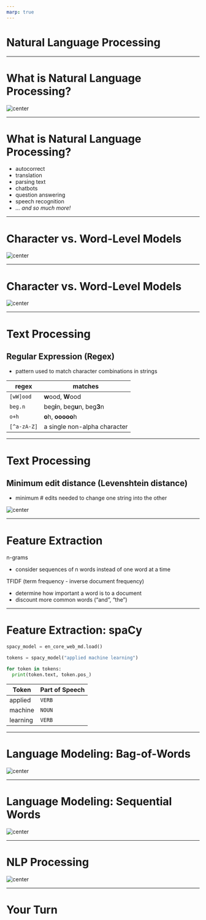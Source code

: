 ```yaml
---
marp: true
---
```


<style>
img[alt~="center"] {
  display: block;
  margin: 0 auto;
}
</style>

<!-- footer: Copyright 2020 Google, LLC. -->

# Natural Language Processing 

<!--
This unit is about natural language processing.
-->

---

# What is Natural Language Processing?

![center](res/open-book.jpg)

<!--
So what is natural language processing?

What are some applications of NLP in your everyday life? *Prompt the group to respond.*

Image Details
* [res/open-book.jpg](https://www.pexels.com/photo/open-textbook-762687/): Pexels License
-->

---

# What is Natural Language Processing?

* autocorrect
* translation
* parsing text
* chatbots
* question answering
* speech recognition
* *... and so much more!*

<!--
Here are some examples of what is considered natural language processing. You have likely interacted with systems that perform these tasks before.

There is some argument regarding whether speech recognition should actually be considered NLP. It is possible to convert sound waves into words without actually understanding what those words are. This is technically "processing" of natural language, but it falls short of "Natural Language Understanding." However, many speech recognition systems actually attempt to understand the speech in order to correctly predict ambiguous words like "there," "their," and "they're."
-->

---

# Character vs. Word-Level Models

![center](res/character-model.png)

<!--
Models can process text at different levels. For example, you'll see some language generation models that use a character-by-character approach such as the RNN shown in this slide.

Image Details:
* [character-model.png](http://www.google.com): Copyright Google
-->

---

# Character vs. Word-Level Models

![center](res/word-model.png)

<!--
Here is a word-based model. It looks structurally like the character-based model except that it works at the word level.

Which is better?

It depends. For some languages and use cases, the character-based approach works well. In practice, you see more word-based models, especially for English and similar languages. The models typically perform well and are quicker to train than character-based models.

Image Details:
* [word-model.png](http://www.google.com): Copyright Google
-->

---

# Text Processing


## Regular Expression (Regex)

* pattern used to match character combinations in strings

regex | matches
------|---------
`[wW]ood`   | **w**ood, **W**ood
`beg.n`     | beg**i**n, beg**u**n, beg**3**n
`o+h`       | **o**h, **ooooo**h
`[^a-zA-Z]` | a single non-alpha character

<!--
Before machine learning, NLP problems were usually solved by pattern matching. Even now, these text processing techniques can be very important in processing messy natural language. 

Regular expressions are widely used in text processing. Imagine needing to extract all the email addresses from a block of text or remove prefixes/suffixes from a word. A regex defines a pattern that is used to match certain character combinations, following a set of rules. In this table we show a few examples of pattern matching rules:
* “.” matches any single character
* “+” matches 1 or more of the previous character
* “[^...]” negates the rest of the pattern in the brackets

Regex rules can be very powerful but also very complex. Many guides exist for effectively using regexes: https://www.rexegg.com/regex-quickstart.html
-->

---

# Text Processing

## Minimum edit distance (Levenshtein distance)

* minimum # edits needed to change one string into the other


![center](res/distance.png)

<!--
Another important concept for text processing is minimum edit distance, also called Levenshtein distance. This is especially useful for autocorrect tools and evaluating systems that generate language, e.g., translation. There are many open source Python implementations of this metric that you can use.

Image Details:
* [distance.png](http://www.google.com): Copyright Google
-->

---

# Feature Extraction

n-grams
* consider sequences of n words instead of one word at a time

TFIDF (term frequency - inverse document frequency)
* determine how important a word is to a document
* discount more common words (“and”, “the”)

<!--
Before neural networks, the first step in NLP was “feature extraction," or transforming raw text into informative features. The idea is that just the individual words in a text do not fully capture the meaning of the text.

One very common feature extraction technique is n-grams, which consider n-word sequences instead of just individual words. In the original sentence “that movie was not horrible," the word “horrible” may cause a model to predict very strong negative emotion. But, if we extract bigrams (2-grams), then we would correctly pair “not horrible," which is a much milder emotion.

Another common technique is TFIDF, which calculates how important a word is to a text. This often has the effect of ignoring more common words like “the” and letting the model focus on more unique words in the text.
-->

---

# Feature Extraction: spaCy

```python
spacy_model = en_core_web_md.load()

tokens = spacy_model("applied machine learning")

for token in tokens:
  print(token.text, token.pos_)
```

Token | Part of Speech
------|---------------
applied | `VERB`
machine | `NOUN`
learning | `VERB`

<!--
There are many more linguistic features that you can extract from text. The Python library spaCy has advanced NLP tools. It converts text into a collection of “token” objects, each of which contains useful annotations such as part of speech (pos) and named entities (ent_type).

In this example spaCy breaks “applied machine learning” into three tokens: two verbs (VERB) and a noun (NOUN).

* It may be interesting to point out that if we instead used "Applied Machine Learning" with capital letters, the code would have returned: 
Applied - adjective
Machine - proper noun
Learning - proper noun*

-->

---

# Language Modeling: Bag-of-Words

![center](res/bag-of-words.png)

<!--
To build models for NLP tasks, we must have some notion of how words fit together into sentences and text. Language modeling refers to determining how likely a certain sentence is. The simplest language modeling approach is a bag-of-words: treat a sentence like an unordered collection (set) of words.

Take an example movie review, "I love love loved it!", and another, "I HATED it :-(".  As humans, we could deduce which review corresponded to a positive sentiment and which review corresponded to a negative sentiment, even if we looked at these sentences out of order (e.g., "it! I loved love love" and "HATED :-( I it").  So bag-of-words is like saying, "I'm pretty sure I can glean the meaning of sentences, with words in any order, so why bother keeping track of the order? Sounds like more work to me."

But can you think of an example or two where this strategy would fail? Especially consider if you're trying to predict more than just two sentiments ("good" and "bad"). *Prompt class for discussion.*

Image Details:
* [bag-of-words.png](http://www.google.com): Copyright Google
-->

---

# Language Modeling: Sequential Words


![center](res/sequential-words.png)

<!--
Bag-of-words approaches are surprisingly successful on many tasks (email spam filter, sentiment analysis) and are less computationally intensive.

But fundamentally we know that the order of words matters. Harder NLP tasks build upon sequential approaches, which preserve the order of words in a text. This is exactly what RNNs are useful for. Recurrent Neural Networks handle this well.

Image Details:
* [sequential-words.png](http://www.google.com): Copyright Google
-->

---

# NLP Processing

![center](res/pipeline.png)

<!--
The typical process for an NLP task is:
1. Raw text
2. Transform to feature vectors (either through feature extraction or embeddings)
3. Run through some model
4. Perform supervised task

Image Details:
* [pipeline.png](http://www.google.com): Copyright Google
-->

---

# Your Turn

<!--
In this lab we will perform sentiment analysis on reviews as an example. After that we'll write a classifier that determines if a piece of text was written by Jane Austen or Charles Dickens.
-->

